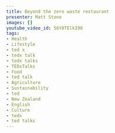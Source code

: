 ```yaml
---
title: Beyond the zero waste restaurant
presenter: Matt Stone
images: []
youtube_video_id: 56Y0TElkI90
tags:
- Health
- Lifestyle
- ted x
- tedx talk
- tedx talks
- TEDxTalks
- Food
- ted talk
- Agriculture
- Sustainability
- ted
- New Zealand
- English
- Culture
- tedx
- ted talks
---
```

